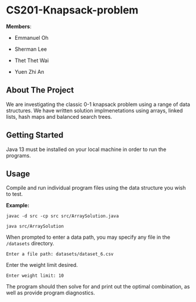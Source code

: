 # CS201-Knapsack-problem

**Members**: 

* Emmanuel Oh 

* Sherman Lee

* Thet Thet Wai

* Yuen Zhi An

## About The Project

We are investigating the classic 0-1 knapsack problem using a range of data structures. We have written solution implmenetations using arrays, 
linked lists, hash maps and balanced search trees.

## Getting Started

Java 13 must be installed on your local machine in order to run the programs.

## Usage

Compile and run individual program files using the data structure you wish to test.

**Example:**

`javac -d src -cp src src/ArraySolution.java`

`java src/ArraySolution`

When prompted to enter a data path, you may specify any file in the `/datasets` directory.

`Enter a file path: datasets/dataset_6.csv`

Enter the weight limit desired.

`Enter weight limit: 10`

The program should then solve for and print out the optimal combination, as well as provide program diagnostics.

